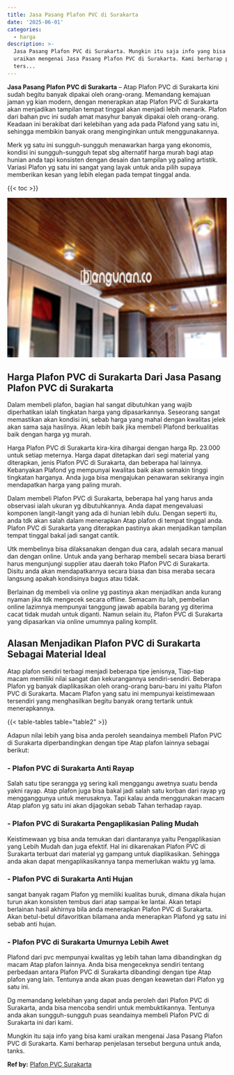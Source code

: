 ```yaml
---
title: Jasa Pasang Plafon PVC di Surakarta
date: '2025-06-01'
categories:
  - harga
description: >-
  Jasa Pasang Plafon PVC di Surakarta. Mungkin itu saja info yang bisa kami
  uraikan mengenai Jasa Pasang Plafon PVC di Surakarta. Kami berharap penjelasan
  ters...
---
```


**Jasa Pasang Plafon PVC di Surakarta** – Atap Plafon PVC di Surakarta kini sudah begitu banyak dipakai oleh orang-orang. Memandang kemajuan jaman yg kian modern, dengan menerapkan atap Plafon PVC di Surakarta akan menjadikan tampilan tempat tinggal akan menjadi lebih menarik. Plafon dari bahan pvc ini sudah amat masyhur banyak dipakai oleh orang-orang. Keadaan ini berakibat dari kelebihan yang ada pada Plafond yang satu ini, sehingga membikin banyak orang menginginkan untuk menggunakannya.

Merk yg satu ini sungguh-sungguh menawarkan harga yang ekonomis, kondisi ini sungguh-sungguh tepat sbg alternatif harga murah bagi atap hunian anda tapi konsisten dengan desain dan tampilan yg paling artistik. Variasi Plafon yg satu ini sangat yang layak untuk anda pilih supaya memberikan kesan yang lebih elegan pada tempat tinggal anda.

{{< toc >}}

![Jasa Pasang Plafon PVC di Surakarta](/images/flafond-pvc-murah18.png)

## Harga Plafon PVC di Surakarta Dari Jasa Pasang Plafon PVC di Surakarta

Dalam membeli plafon, bagian hal sangat dibutuhkan yang wajib diperhatikan ialah tingkatan harga yang dipasarkannya. Seseorang sangat memastikan akan kondisi ini, sebab harga yang mahal dengan kwalitas jelek akan sama saja hasilnya. Akan lebih baik jika membeli Plafond berkualitas baik dengan harga yg murah.

Harga Plafon PVC di Surakarta kira-kira dihargai dengan harga Rp. 23.000 untuk setiap meternya. Harga dapat ditetapkan dari segi material yang diterapkan, jenis Plafon PVC di Surakarta, dan beberapa hal lainnya. Kebanyakan Plafond yg mempunyai kwalitas baik akan semakin tinggi tingkatan harganya. Anda juga bisa mengajukan penawaran sekiranya ingin mendapatkan harga yang paling murah.

Dalam membeli Plafon PVC di Surakarta, beberapa hal yang harus anda observasi ialah ukuran yg dibutuhkannya. Anda dapat mengevaluasi komponen langit-langit yang ada di hunian lebih dulu. Dengan seperti itu, anda tdk akan salah dalam menerapkan Atap plafon di tempat tinggal anda. Plafon PVC di Surakarta yang diterapkan pastinya akan menjadikan tampilan tempat tinggal bakal jadi sangat cantik.

Utk membelinya bisa dilaksanakan dengan dua cara, adalah secara manual dan dengan online. Untuk anda yang berharap membeli secara biasa berarti harus mengunjungi supplier atau daerah toko Plafon PVC di Surakarta. Disitu anda akan mendapatkannya secara biasa dan bisa meraba secara langsung apakah kondisinya bagus atau tidak.

Berlainan dg membeli via online yg pastinya akan menjadikan anda kurang nyaman jika tdk mengecek secara offline. Semacam itu lah, pembelian online lazimnya mempunyai tanggung jawab apabila barang yg diterima cacat tidak mudah untuk diganti. Namun selain itu, Plafon PVC di Surakarta yang dipasarkan via online umumnya paling komplit.

## Alasan Menjadikan Plafon PVC di Surakarta Sebagai Material Ideal

Atap plafon sendiri terbagi menjadi beberapa tipe jenisnya, Tiap-tiap macam memiliki nilai sangat dan kekurangannya sendiri-sendiri. Beberapa Plafon yg banyak diaplikasikan oleh orang-orang baru-baru ini yaitu Plafon PVC di Surakarta. Macam Plafon yang satu ini mempunyai keistimewaan tersendiri yang menghasilkan begitu banyak orang tertarik untuk menerapkannya.

{{< table-tables table="table2" >}}

Adapun nilai lebih yang bisa anda peroleh seandainya membeli Plafon PVC di Surakarta diperbandingkan dengan tipe Atap plafon lainnya sebagai berikut:

### \- Plafon PVC di Surakarta Anti Rayap

Salah satu tipe serangga yg sering kali menggangu awetnya suatu benda yakni rayap. Atap plafon juga bisa bakal jadi salah satu korban dari rayap yg mengganggunya untuk merusaknya. Tapi kalau anda menggunakan macam Atap plafon yg satu ini akan dijagokan sebab Tahan terhadap rayap.

### \- Plafon PVC di Surakarta Pengaplikasian Paling Mudah

Keistimewaan yg bisa anda temukan dari diantaranya yaitu Pengaplikasian yang Lebih Mudah dan juga efektif. Hal ini dikarenakan Plafon PVC di Surakarta terbuat dari material yg gampang untuk diaplikasikan. Sehingga anda akan dapat mengaplikasikannya tanpa memerlukan waktu yg lama.

### \- Plafon PVC di Surakarta Anti Hujan

sangat banyak ragam Plafon yg memiliki kualitas buruk, dimana dikala hujan turun akan konsisten tembus dari atap sampai ke lantai. Akan tetapi berlainan hasil akhirnya bila anda menerapkan Plafon PVC di Surakarta. Akan betul-betul difavoritkan bilamana anda menerapkan Plafond yg satu ini sebab anti hujan.

### \- Plafon PVC di Surakarta Umurnya Lebih Awet

Plafond dari pvc mempunyai kwalitas yg lebih tahan lama dibandingkan dg macam Atap plafon lainnya. Anda bisa mengeceknya sendiri tentang perbedaan antara Plafon PVC di Surakarta dibandingi dengan tipe Atap plafon yang lain. Tentunya anda akan puas dengan keawetan dari Plafon yg satu ini.

Dg memandang kelebihan yang dapat anda peroleh dari Plafon PVC di Surakarta, anda bisa mencoba sendiri untuk membuktikannya. Tentunya anda akan sungguh-sungguh puas seandainya membeli Plafon PVC di Surakarta ini dari kami.

Mungkin itu saja info yang bisa kami uraikan mengenai Jasa Pasang Plafon PVC di Surakarta. Kami berharap penjelasan tersebut berguna untuk anda, tanks.

**Ref by:** [Plafon PVC Surakarta](https://id.wikipedia.org/wiki/Plafon)
